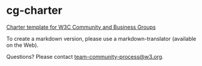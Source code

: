 # cg-charter
[Charter template for W3C Community and Business Groups](http://w3c.github.io/cg-charter/CGCharter.html) 

To create a markdown version, please use a markdown-translator (available on the Web).

Questions? Please contact team-community-process@w3.org.
